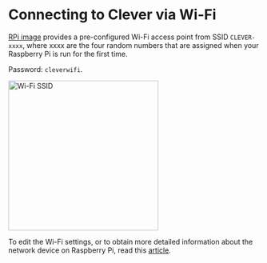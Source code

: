 Connecting to Clever via Wi-Fi
===

[RPi image](image.md) provides a pre-configured Wi-Fi access point from SSID `CLEVER-xxxx`, where xxxx are the four random numbers that are assigned when your Raspberry Pi is run for the first time.

Password: `cleverwifi`.

<img src="../assets/ssid.png" width="300px" alt="Wi-Fi SSID">

To edit the Wi-Fi settings, or to obtain more detailed information about the network device on Raspberry Pi, read this [article](network.md).
